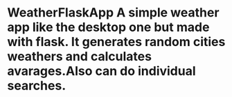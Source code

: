 # WeatherFlaskApp A simple weather app like the desktop one but made with flask. It generates random cities weathers and calculates avarages.Also can do individual searches.

